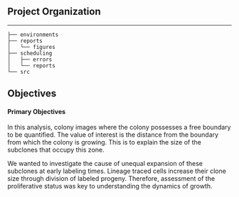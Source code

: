 ## Project Organization
--------------------

    ├── environments
    ├── reports
    │   └── figures
    ├── scheduling
    │   ├── errors
    │   └── reports
    └── src

## Objectives

#### Primary Objectives

In this analysis, colony images where the colony possesses a free boundary to be quantified. The value of interest is the distance from the boundary from which the colony is growing. This is to explain the size of the subclones that occupy this zone.

We wanted to investigate the cause of unequal expansion of these subclones at early labeling times. Lineage traced cells increase their clone size through division of labeled progeny. Therefore, assessment of the proliferative status was key to understanding the dynamics of growth. 
